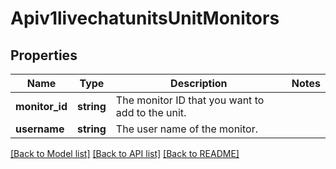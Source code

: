# Apiv1livechatunitsUnitMonitors

## Properties
Name | Type | Description | Notes
------------ | ------------- | ------------- | -------------
**monitor_id** | **string** | The monitor ID that you want to add to the unit. | 
**username** | **string** | The user name of the monitor. | 

[[Back to Model list]](../../README.md#documentation-for-models) [[Back to API list]](../../README.md#documentation-for-api-endpoints) [[Back to README]](../../README.md)

